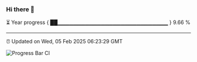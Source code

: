 ### Hi there 👋

⏳ Year progress { ██▁▁▁▁▁▁▁▁▁▁▁▁▁▁▁▁▁▁▁▁▁▁▁▁▁▁▁▁ } 9.66 %

---

⏰ Updated on Wed, 05 Feb 2025 06:23:29 GMT

![Progress Bar CI](https://github.com/liununu/liununu/workflows/Progress%20Bar%20CI/badge.svg)
